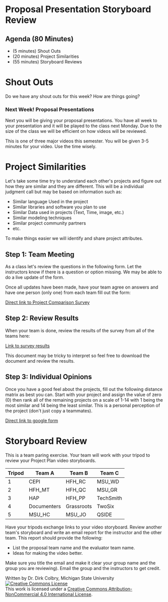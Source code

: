 # Proposal Presentation Storyboard Review

## Agenda (80 Minutes)

- (5 minutes) Shout Outs
- (20 minutes) Project Similarities
- (55 minutes) Storyboard Reviews

# Shout Outs

Do we have any shout outs for this week?  How are things going?


### Next Week! Proposal Presentations

Next you will be giving your proposal presentations.  You have all week to your presentation and it will be played to the class next Monday.  Due to the size of the class we will be efficient on how videos will be reviewed.

This is one of three major videos this semester.  You will be given 3-5 minutes for your video. Use the time wisely.


# Project Similarities

Let's take some time try to understand each other's projects and figure out how they are similar and they are different. This will be a individual judgment call but may be based on information such as:

- Similar language Used in the project
- Similar libraries and software you plan to use
- Similar Data used in projects (Text, Time, image, etc.)
- Similar modeling techniques
- Similar project community partners
- etc. 

To make things easier we will identify and share project attributes.  

## Step 1: Team Meeting
As a class let's review the questions in the following form.   Let the instructors know if there is a question or option missing.  We may be able to do a live update of the form. 

Once all updates have been made, have your team agree on answers and have one person (only one) from each team fill out the form:

[Direct link to Project Comparison Survey](https://docs.google.com/forms/d/e/1FAIpQLSehQfNpLIajyn4IaNI0ITYxpn-i5pnlHbQtL5g9iBcw6lO0UQ/viewform?usp=preview)



## Step 2: Review Results
When your team is done, review the results of the survey from all of the teams here:

[Link to survey results](https://docs.google.com/spreadsheets/d/1VxcEWwBxyU4bXOWiU-ScyaCSAjjd6hjfj0z9S6NKt08/edit?usp=sharing)

This document may be tricky to interpret so feel free to download the document and review the results.


## Step 3: Individual Opinions
Once you have a good feel about the projects, fill out the following distance matrix as best you can.  Start with your project and assign the value of zero (0) then rank all of the remaining projects on a scale of 1-14 with 1 being the most similar and 14 being the least similar.  This is a personal perception of the project (don't just copy a teammates). 

[Direct link to google form](https://docs.google.com/forms/d/18W3FIoOTZOwfXGB1ZdZUISbaLpZqZiSMd9ks6aAR5s0/viewform)
    

# Storyboard Review

This is a team paring exercise.  Your team will work with your tripod to review your Project Plan video storyboards.   

| Tripod | Team A | Team B | Team C |
|--------|--------|--------|--------|
| 1 | CEPI | HFH_RC | MSU_WD |
| 2 | HFH_MT | HFH_QC | MSU_GR |
| 3 | HAP    | HFH_PP | TechSmith |
| 4 | Documenters | Grassroots | TwoSix | 
| 5 | MSU_HC | MSU_JO | QSIDE |

Have your tripods exchange links to your video storyboard.  Review another team's storyboard and write an email report for the instructor and the other team. This report should provide the following:

- List the proposal team name and the evaluator team name.
- Ideas for making the video better.

Make sure you title the email and make it clear your group name and the group you are reviewing).  Email the group and the instructors to get credit. 

Written by Dr. Dirk Colbry, Michigan State University
<a rel="license" href="http://creativecommons.org/licenses/by-nc/4.0/"><img alt="Creative Commons License" style="border-width:0" src="https://i.creativecommons.org/l/by-nc/4.0/88x31.png" /></a><br />This work is licensed under a <a rel="license" href="http://creativecommons.org/licenses/by-nc/4.0/">Creative Commons Attribution-NonCommercial 4.0 International License</a>.
